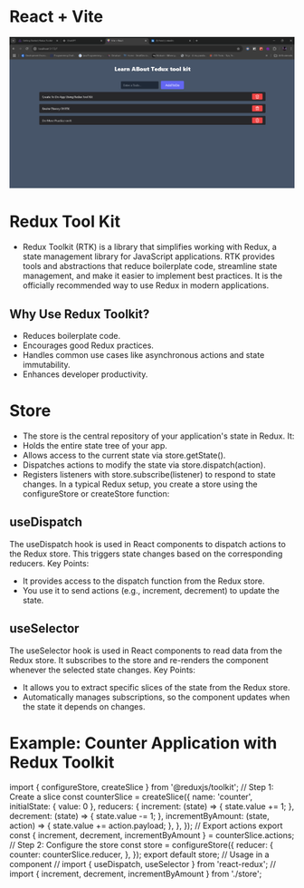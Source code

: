 # React + Vite
![alt text](image.png)
# Redux Tool Kit 
- Redux Toolkit (RTK) is a library that simplifies working with Redux, a state management library for JavaScript applications. RTK provides tools and abstractions that reduce boilerplate code, streamline state management, and make it easier to implement best practices. It is the officially recommended way to use Redux in modern applications.

## Why Use Redux Toolkit?
- Reduces boilerplate code.
- Encourages good Redux practices.
- Handles common use cases like asynchronous actions and state immutability.
- Enhances developer productivity.

# Store
- The store is the central repository of your application's state in Redux. It:
- Holds the entire state tree of your app.
- Allows access to the current state via store.getState().
- Dispatches actions to modify the state via store.dispatch(action).
- Registers listeners with store.subscribe(listener) to respond to state changes.
In a typical Redux setup, you create a store using the configureStore or createStore function:

## useDispatch
The useDispatch hook is used in React components to dispatch actions to the Redux store. This triggers state changes based on the corresponding reducers.
Key Points:
- It provides access to the dispatch function from the Redux store.
- You use it to send actions (e.g., increment, decrement) to update the state.

## useSelector
The useSelector hook is used in React components to read data from the Redux store. It subscribes to the store and re-renders the component whenever the selected state changes.
Key Points:
- It allows you to extract specific slices of the state from the Redux store.
- Automatically manages subscriptions, so the component updates when the state it depends on changes.

# Example: Counter Application with Redux Toolkit
import { configureStore, createSlice } from '@reduxjs/toolkit';
// Step 1: Create a slice
const counterSlice = createSlice({
name: 'counter',
initialState: { value: 0 },
reducers: {
increment: (state) => {
state.value += 1;
},
decrement: (state) => {
state.value -= 1;
},
incrementByAmount: (state, action) => {
state.value += action.payload;
},
},
});
// Export actions
export const { increment, decrement, incrementByAmount } = counterSlice.actions;
// Step 2: Configure the store
const store = configureStore({
reducer: {
counter: counterSlice.reducer,
},
});
export default store;
// Usage in a component
// import { useDispatch, useSelector } from 'react-redux';
// import { increment, decrement, incrementByAmount } from './store';